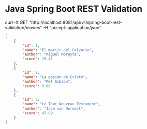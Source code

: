 # Java Spring Boot REST Validation

curl -X GET "http://localhost:8081/api/v1/spring-boot-rest-validation/movies" -H "accept: application/json"

```json
[
    {
        "id": 1,
        "name": "El martir del Calvario",
        "author": "Miguel Morayta",
        "score": 15.41
    },
    {
        "id": 2,
        "name": "La pasion de Cristo",
        "author": "Mel Gibson",
        "score": 9.69
    },
    {
        "id": 3,
        "name": "Le Tout Nouveau Testament",
        "author": "Jaco van Dormael",
        "score": 47.99
    }
]
```